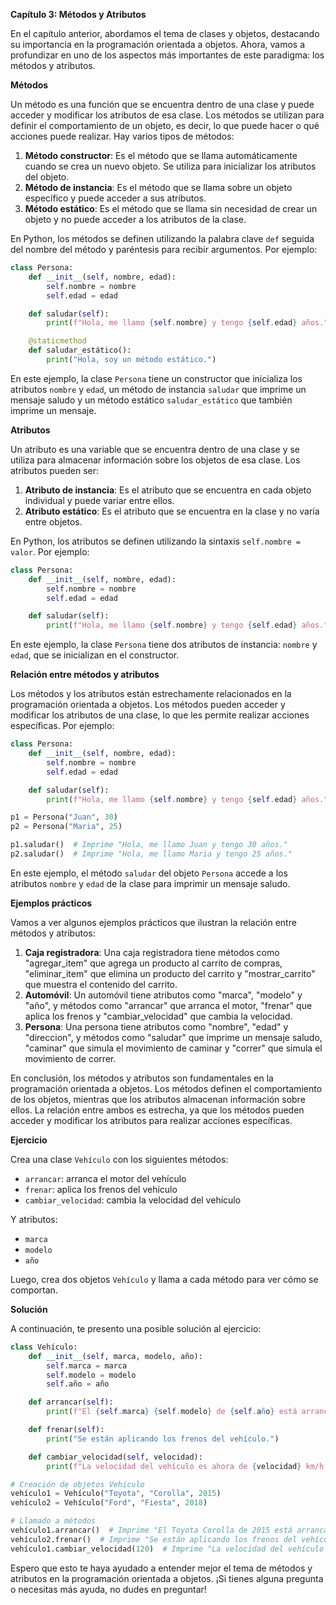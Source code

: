 **Capítulo 3: Métodos y Atributos**

En el capítulo anterior, abordamos el tema de clases y objetos, destacando su importancia en la programación orientada a objetos. Ahora, vamos a profundizar en uno de los aspectos más importantes de este paradigma: los métodos y atributos.

**Métodos**

Un método es una función que se encuentra dentro de una clase y puede acceder y modificar los atributos de esa clase. Los métodos se utilizan para definir el comportamiento de un objeto, es decir, lo que puede hacer o qué acciones puede realizar. Hay varios tipos de métodos:

1. **Método constructor**: Es el método que se llama automáticamente cuando se crea un nuevo objeto. Se utiliza para inicializar los atributos del objeto.
2. **Método de instancia**: Es el método que se llama sobre un objeto específico y puede acceder a sus atributos.
3. **Método estático**: Es el método que se llama sin necesidad de crear un objeto y no puede acceder a los atributos de la clase.

En Python, los métodos se definen utilizando la palabra clave `def` seguida del nombre del método y paréntesis para recibir argumentos. Por ejemplo:
```python
class Persona:
    def __init__(self, nombre, edad):
        self.nombre = nombre
        self.edad = edad

    def saludar(self):
        print(f"Hola, me llamo {self.nombre} y tengo {self.edad} años.")

    @staticmethod
    def saludar_estático():
        print("Hola, soy un método estático.")
```
En este ejemplo, la clase `Persona` tiene un constructor que inicializa los atributos `nombre` y `edad`, un método de instancia `saludar` que imprime un mensaje saludo y un método estático `saludar_estático` que también imprime un mensaje.

**Atributos**

Un atributo es una variable que se encuentra dentro de una clase y se utiliza para almacenar información sobre los objetos de esa clase. Los atributos pueden ser:

1. **Atributo de instancia**: Es el atributo que se encuentra en cada objeto individual y puede variar entre ellos.
2. **Atributo estático**: Es el atributo que se encuentra en la clase y no varía entre objetos.

En Python, los atributos se definen utilizando la sintaxis `self.nombre = valor`. Por ejemplo:
```python
class Persona:
    def __init__(self, nombre, edad):
        self.nombre = nombre
        self.edad = edad

    def saludar(self):
        print(f"Hola, me llamo {self.nombre} y tengo {self.edad} años.")
```
En este ejemplo, la clase `Persona` tiene dos atributos de instancia: `nombre` y `edad`, que se inicializan en el constructor.

**Relación entre métodos y atributos**

Los métodos y los atributos están estrechamente relacionados en la programación orientada a objetos. Los métodos pueden acceder y modificar los atributos de una clase, lo que les permite realizar acciones específicas. Por ejemplo:
```python
class Persona:
    def __init__(self, nombre, edad):
        self.nombre = nombre
        self.edad = edad

    def saludar(self):
        print(f"Hola, me llamo {self.nombre} y tengo {self.edad} años.")

p1 = Persona("Juan", 30)
p2 = Persona("Maria", 25)

p1.saludar()  # Imprime "Hola, me llamo Juan y tengo 30 años."
p2.saludar()  # Imprime "Hola, me llamo Maria y tengo 25 años."
```
En este ejemplo, el método `saludar` del objeto `Persona` accede a los atributos `nombre` y `edad` de la clase para imprimir un mensaje saludo.

**Ejemplos prácticos**

Vamos a ver algunos ejemplos prácticos que ilustran la relación entre métodos y atributos:

1. **Caja registradora**: Una caja registradora tiene métodos como "agregar_item" que agrega un producto al carrito de compras, "eliminar_item" que elimina un producto del carrito y "mostrar_carrito" que muestra el contenido del carrito.
2. **Automóvil**: Un automóvil tiene atributos como "marca", "modelo" y "año", y métodos como "arrancar" que arranca el motor, "frenar" que aplica los frenos y "cambiar_velocidad" que cambia la velocidad.
3. **Persona**: Una persona tiene atributos como "nombre", "edad" y "direccion", y métodos como "saludar" que imprime un mensaje saludo, "caminar" que simula el movimiento de caminar y "correr" que simula el movimiento de correr.

En conclusión, los métodos y atributos son fundamentales en la programación orientada a objetos. Los métodos definen el comportamiento de los objetos, mientras que los atributos almacenan información sobre ellos. La relación entre ambos es estrecha, ya que los métodos pueden acceder y modificar los atributos para realizar acciones específicas.

**Ejercicio**

Crea una clase `Vehículo` con los siguientes métodos:

* `arrancar`: arranca el motor del vehículo
* `frenar`: aplica los frenos del vehículo
* `cambiar_velocidad`: cambia la velocidad del vehículo

Y atributos:

* `marca`
* `modelo`
* `año`

Luego, crea dos objetos `Vehículo` y llama a cada método para ver cómo se comportan.

**Solución**

A continuación, te presento una posible solución al ejercicio:
```python
class Vehículo:
    def __init__(self, marca, modelo, año):
        self.marca = marca
        self.modelo = modelo
        self.año = año

    def arrancar(self):
        print(f"El {self.marca} {self.modelo} de {self.año} está arrancando.")

    def frenar(self):
        print("Se están aplicando los frenos del vehículo.")

    def cambiar_velocidad(self, velocidad):
        print(f"La velocidad del vehículo es ahora de {velocidad} km/h.")

# Creación de objetos Vehículo
vehículo1 = Vehículo("Toyota", "Corolla", 2015)
vehículo2 = Vehículo("Ford", "Fiesta", 2018)

# Llamado a métodos
vehículo1.arrancar()  # Imprime "El Toyota Corolla de 2015 está arrancando."
vehículo2.frenar()  # Imprime "Se están aplicando los frenos del vehículo."
vehículo1.cambiar_velocidad(120)  # Imprime "La velocidad del vehículo es ahora de 120 km/h."
```
Espero que esto te haya ayudado a entender mejor el tema de métodos y atributos en la programación orientada a objetos. ¡Si tienes alguna pregunta o necesitas más ayuda, no dudes en preguntar!